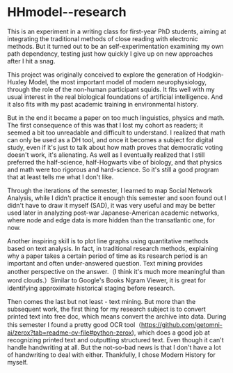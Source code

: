 # HHmodel--research
This is an experiment in a writing class for first-year PhD students, aiming at integrating the traditional methods of close reading with electronic methods. But it turned out to be an self-experimentation examining my own path dependency, testing just how quickly I give up on new approaches after I hit a snag.   

This project was originally conceived to explore the generation of Hodgkin-Huxley Model, the most important model of modern neurophysiology, through the role of the non-human participant squids. It fits well with my usual interest in the real biological foundations of artificial intelligence. And it also fits with my past academic training in environmental history.        

But in the end it became a paper on too much linguistics, physics and math. The first consequence of this was that I lost my cohort as readers; it seemed a bit too unreadable and difficult to understand. I realized that math can only be used as a DH tool, and once it becomes a subject for digital study, even if it's just to talk about how math proves that democratic voting doesn't work, it's alienating. As well as I eventually realized that I still preferred the half-science, half-Hogwarts vibe of biology, and that physics and math were too rigorous and hard-science. So it's still a good program that at least tells me what I don't like.

Through the iterations of the semester, I learned to map Social Network Analysis, while I didn't practice it enough this semester and soon found out I didn't have to draw it myself (SAD), it was very useful and may be better used later in analyzing post-war Japanese-American academic networks, where node and edge data is more hidden than the transatlantic one, for now.     

Another inspiring skill is to plot line graphs using quantitative methods based on text analysis. In fact, in traditional research methods, explaining why a paper takes a certain period of time as its research period is an important and often under-answered question. Text mining provides another perspective on the answer.（I think it's much more meaningful than word clouds.）Similar to Google's Books Ngram Viewer, it is great for identifying approximate historical staging before research. 

Then comes the last but not least - text mining. But more than the subsequent work, the first thing for my research subject is to convert printed text into free doc, which means convert the archive into data. During this semester I found a pretty good OCR tool（https://github.com/getomni-ai/zerox?tab=readme-ov-file#python-zerox), which does a good job at recognizing printed text and outputting structured text. Even though it can't handle handwriting at all. But the not-so-bad news is that I don't have a lot of handwriting to deal with either. Thankfully, I chose Modern History for myself.      

